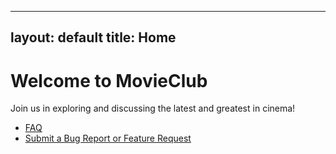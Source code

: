 <!-- index.md -->
---
layout: default
title: Home
---

# Welcome to MovieClub

Join us in exploring and discussing the latest and greatest in cinema!

- [FAQ](./faq.md)
- [Submit a Bug Report or Feature Request](./#contribute)

